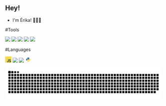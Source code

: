 <!--

### Hi there 👋

**erikacls/erikacls** is a ✨ _special_ ✨ repository because its `README.md` (this file) appears on your GitHub profile.

Here are some ideas to get you started:

- 🔭 I’m currently working on ...
- 🌱 I’m currently learning ...
- 👯 I’m looking to collaborate on ...
- 🤔 I’m looking for help with ...
- 💬 Ask me about ...
- 📫 How to reach me: ...
- 😄 Pronouns: ...
- ⚡ Fun fact: ...

<div align="center">
  <a href="https://github.com/erikacls">
  <img height="180em" src="https://github-readme-stats.vercel.app/api/top-langs/?username=erikacls&layout=compact&langs_count=7&theme=dark"/>
  <img height="180em" src="https://github-readme-stats.vercel.app/api?username=erikacls&show_icons=true&theme=dark&include_all_commits=true&count_private=true"/>
</div>

-->

##  Hey!

- I'm Érika! 👩🏻‍💻

#Tools

[<img height="20" src="https://nodejs.org/static/images/logos/nodejs-new-pantone-white.svg">](https://nodejs.org/)
[<img height="20" src="https://www.pngfind.com/pngs/m/136-1363736_express-js-icon-png-transparent-png.png">](https://expressjs.com/)
[<img height="20" src="https://www.vectorlogo.zone/logos/mongodb/mongodb-icon.svg">](https://www.mongodb.com/)
[<img height="20" src="https://img.icons8.com/color/344/postgreesql.png">](https://www.postgresql.org/)
[<img height="20" src="https://code.visualstudio.com/assets/favicon.ico">](https://code.visualstudio.com/)

#Languages

[<img height="20" src="https://raw.githubusercontent.com/github/explore/80688e429a7d4ef2fca1e82350fe8e3517d3494d/topics/javascript/javascript.png">](https://www.javascript.com/)
[<img height="20" src="https://cdn.icon-icons.com/icons2/2699/PNG/512/golang_logo_icon_171073.png">](https://golang.org/)
[<img height="20" src="https://cdn.icon-icons.com/icons2/2107/PNG/512/file_type_solidity_icon_130156.png">](https://www.soliditylang.org/)
[<img height="20" src="https://raw.githubusercontent.com/github/explore/80688e429a7d4ef2fca1e82350fe8e3517d3494d/topics/python/python.png">](https://www.python.org/)

![](https://github.com/Platane/snk/raw/output/github-contribution-grid-snake.svg)
